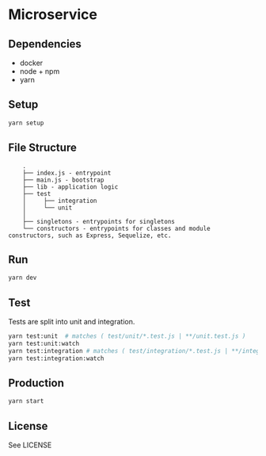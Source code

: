 # Microservice


## Dependencies
- docker
- node + npm
- yarn


## Setup

```bash
yarn setup
```

## File Structure

```
    .
    ├── index.js - entrypoint
    ├── main.js - bootstrap
    ├── lib - application logic
    ├── test
    │     ├── integration
    │     └── unit
    │
    ├── singletons - entrypoints for singletons
    └── constructors - entrypoints for classes and module constructors, such as Express, Sequelize, etc.

```


## Run

```bash
yarn dev
```


## Test

Tests are split into unit and integration.

```bash
yarn test:unit  # matches ( test/unit/*.test.js | **/unit.test.js )
yarn test:unit:watch
yarn test:integration # matches ( test/integration/*.test.js | **/integration.test.js )
yarn test:integration:watch
```


## Production

```bash
yarn start
```


## License

See LICENSE
